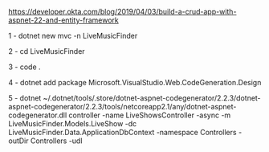 https://developer.okta.com/blog/2019/04/03/build-a-crud-app-with-aspnet-22-and-entity-framework

1 - dotnet new mvc -n LiveMusicFinder

2 - cd LiveMusicFinder

3 - code .

4 - dotnet add package Microsoft.VisualStudio.Web.CodeGeneration.Design

5 - dotnet ~/.dotnet/tools/.store/dotnet-aspnet-codegenerator/2.2.3/dotnet-aspnet-codegenerator/2.2.3/tools/netcoreapp2.1/any/dotnet-aspnet-codegenerator.dll controller -name LiveShowsController -async -m LiveMusicFinder.Models.LiveShow -dc LiveMusicFinder.Data.ApplicationDbContext -namespace Controllers -outDir Controllers -udl
